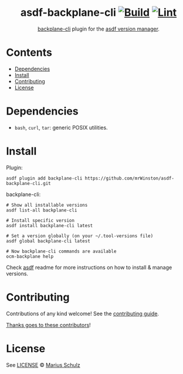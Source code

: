 <div align="center">

# asdf-backplane-cli [![Build](https://github.com/mrWinston/asdf-backplane-cli/actions/workflows/build.yml/badge.svg)](https://github.com/mrWinston/asdf-backplane-cli/actions/workflows/build.yml) [![Lint](https://github.com/mrWinston/asdf-backplane-cli/actions/workflows/lint.yml/badge.svg)](https://github.com/mrWinston/asdf-backplane-cli/actions/workflows/lint.yml)


[backplane-cli](https://github.com/openshift/backplane-cli) plugin for the [asdf version manager](https://asdf-vm.com).

</div>

# Contents

- [Dependencies](#dependencies)
- [Install](#install)
- [Contributing](#contributing)
- [License](#license)

# Dependencies

- `bash`, `curl`, `tar`: generic POSIX utilities.

# Install

Plugin:

```shell
asdf plugin add backplane-cli https://github.com/mrWinston/asdf-backplane-cli.git
```

backplane-cli:

```shell
# Show all installable versions
asdf list-all backplane-cli

# Install specific version
asdf install backplane-cli latest

# Set a version globally (on your ~/.tool-versions file)
asdf global backplane-cli latest

# Now backplane-cli commands are available
ocm-backplane help
```

Check [asdf](https://github.com/asdf-vm/asdf) readme for more instructions on how to
install & manage versions.

# Contributing

Contributions of any kind welcome! See the [contributing guide](contributing.md).

[Thanks goes to these contributors](https://github.com/mrWinston/asdf-backplane-cli/graphs/contributors)!

# License

See [LICENSE](LICENSE) © [Marius Schulz](https://github.com/mrWinston/)
